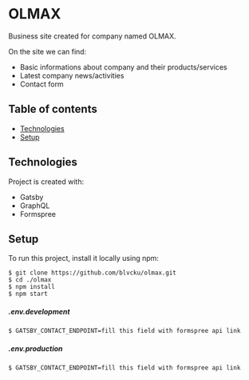 # OLMAX
Business site created for company named OLMAX.

On the site we can find: 
* Basic informations about company and their products/services
* Latest company news/activities
* Contact form

## Table of contents
* [Technologies](#technologies)
* [Setup](#setup)

## Technologies
Project is created with:
* Gatsby
* GraphQL
* Formspree
	
## Setup
To run this project, install it locally using npm:
```
$ git clone https://github.com/blvcku/olmax.git
$ cd ./olmax
$ npm install
$ npm start
```
##### .env.development
```
$ GATSBY_CONTACT_ENDPOINT=fill this field with formspree api link
```
##### .env.production
```
$ GATSBY_CONTACT_ENDPOINT=fill this field with formspree api link
```
